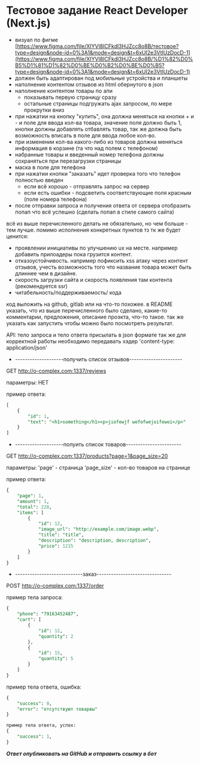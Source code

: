 # Тестовое задание **React Developer (Next.js)**

- визуал по фигме [https://www.figma.com/file/XIYVl8ICFkdl3HJZcc8o8B/тестовое?type=design&node-id=0%3A1&mode=design&t=6xUI2e3VtlUzDocD-1](https://www.figma.com/file/XIYVl8ICFkdl3HJZcc8o8B/%D1%82%D0%B5%D1%81%D1%82%D0%BE%D0%B2%D0%BE%D0%B5?type=design&node-id=0%3A1&mode=design&t=6xUI2e3VtlUzDocD-1)
- должен быть адаптирован под мобильные устройства и планшеты
- наполнение контентом отзывов из html обернутого в json
- наполнение контентом товары по апи
  - показывать первую страницу сразу
  - остальные страницы подгружать ajax запросом, по мере прокрутки вниз
- при нажатии на кнопку "купить", она должна меняться на кнопки + и - и поле для ввода кол-ва товара, значение поля должно быть 1, кнопки должны добавлять отбавлять товар, так же должна быть возможность вписать в поле для ввода любое кол-во.
- при изменении кол-ва какого-либо из товаров должна меняться информация в корзине (та что над полем с телефоном)
- набранные товары и введенный номер телефона должны сохраняться при перезагрузки страницы
- маска в поле для телефона
- при нажатии кнопки "заказать" идет проверка того что телефон полностью введен
  - если всё хорошо - отправлять запрос на сервер
  - если есть ошибки - подсветить соответствующие поля красным (поле номера телефона)
- после отправки запроса и получения ответа от сервера отобразить попап что всё успешно (сделать попап в стиле самого сайта)

всё из выше перечисленного делать не обязательно, но чем больше - тем лучше.
помимо исполнения конкретных пунктов тз тк же будет ценится:

- проявлении инициативы по улучшению ux на месте. например добавить прилоадеры пока грузится контент.
- отказоустойчивость. например пофиксить xss атаку через контент отзывов, учесть возможность того что название товара может быть длиннее чем в дизайне.
- скорость загрузки сайта и скорость появления там контента (рекомендуется ssr)
- читабельность/поддерживаемость/ кода

код выложить на github, gitlab или на что-то похожее.
в README указать, что из выше перечисленного было сделано, какие-то комментарии, предложения, описание проэкта, что-то такое.
так же указать как запустить чтобы можно было посмотреть результат.

API:
тело запроса и тело ответа присылать в json формате
так же для корректной работы необходимо передавать хэдер 'content-type: application/json'

- --------------------получить список отзывов----------------------

GET http://o-complex.com:1337/reviews

параметры: НЕТ

пример ответа:

```sql
[
	{
		"id": 1,
		"text": "<h1>something</h1><p>jiofewjf wefofwejoifewoi</p>"
	}
]
```

- --------------------полуить список товаров-----------------------

GET http://o-complex.com:1337/products?page=1&page_size=20

параметры:
'page' - страница
'page_size' - кол-во товаров на странице

пример ответа:

```sql
{
	"page": 1,
	"amount": 1,
	"total": 228,
	"items": [
		{
			"id": 12,
			"image_url": "http://example.com/image.webp",
			"title": "title",
			"description": "description, description",
			"price": 1215
		}
	]
}
```

- ----------------------------заказ-------------------------------

POST http://o-complex.com:1337/order

пример тела запроса:

```sql
{
	"phone": "79163452487",
	"cart": [
		{
			"id": 12,
			"quantity": 2
		},
		{
			"id": 15,
			"quantity": 5
		}
	]
}

```

пример тела ответа, ошибка:

```sql
{
	"success": 0,
	"error": "отсутствуют товарвы"
}

пример тела ответа, успех:
{
	"success": 1,
}
```

**_Ответ опубликовать на GitHub и отправить ссылку в бот_**
